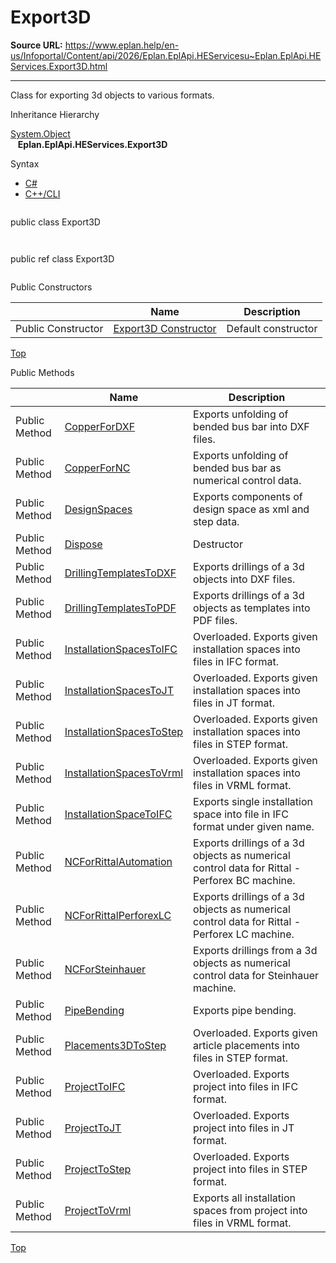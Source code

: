 # Export3D

**Source URL:** https://www.eplan.help/en-us/Infoportal/Content/api/2026/Eplan.EplApi.HEServicesu~Eplan.EplApi.HEServices.Export3D.html

---

Class for exporting 3d objects to various formats.

Inheritance Hierarchy

[System.Object](#)  
   **Eplan.EplApi.HEServices.Export3D**

Syntax

- [C#](#i-syntax-CS)
- [C++/CLI](#i-syntax-CPP2005)

```
```
public class Export3D
```
```

```
```
public ref class Export3D
```
```



Public Constructors

|  | Name | Description |
| --- | --- | --- |
| Public Constructor | [Export3D Constructor](Eplan.EplApi.HEServicesu~Eplan.EplApi.HEServices.Export3D~_ctor.html) | Default constructor |

[Top](#top)




Public Methods

|  | Name | Description |
| --- | --- | --- |
| Public Method | [CopperForDXF](Eplan.EplApi.HEServicesu~Eplan.EplApi.HEServices.Export3D~CopperForDXF.html) | Exports unfolding of bended bus bar into DXF files. |
| Public Method | [CopperForNC](Eplan.EplApi.HEServicesu~Eplan.EplApi.HEServices.Export3D~CopperForNC.html) | Exports unfolding of bended bus bar as numerical control data. |
| Public Method | [DesignSpaces](Eplan.EplApi.HEServicesu~Eplan.EplApi.HEServices.Export3D~DesignSpaces.html) | Exports components of design space as xml and step data. |
| Public Method | [Dispose](Eplan.EplApi.HEServicesu~Eplan.EplApi.HEServices.Export3D~Dispose().html) | Destructor |
| Public Method | [DrillingTemplatesToDXF](Eplan.EplApi.HEServicesu~Eplan.EplApi.HEServices.Export3D~DrillingTemplatesToDXF.html) | Exports drillings of a 3d objects into DXF files. |
| Public Method | [DrillingTemplatesToPDF](Eplan.EplApi.HEServicesu~Eplan.EplApi.HEServices.Export3D~DrillingTemplatesToPDF.html) | Exports drillings of a 3d objects as templates into PDF files. |
| Public Method | [InstallationSpacesToIFC](Eplan.EplApi.HEServicesu~Eplan.EplApi.HEServices.Export3D~InstallationSpacesToIFC.html) | Overloaded. Exports given installation spaces into files in IFC format. |
| Public Method | [InstallationSpacesToJT](Eplan.EplApi.HEServicesu~Eplan.EplApi.HEServices.Export3D~InstallationSpacesToJT.html) | Overloaded. Exports given installation spaces into files in JT format. |
| Public Method | [InstallationSpacesToStep](Eplan.EplApi.HEServicesu~Eplan.EplApi.HEServices.Export3D~InstallationSpacesToStep.html) | Overloaded. Exports given installation spaces into files in STEP format. |
| Public Method | [InstallationSpacesToVrml](Eplan.EplApi.HEServicesu~Eplan.EplApi.HEServices.Export3D~InstallationSpacesToVrml.html) | Overloaded. Exports given installation spaces into files in VRML format. |
| Public Method | [InstallationSpaceToIFC](Eplan.EplApi.HEServicesu~Eplan.EplApi.HEServices.Export3D~InstallationSpaceToIFC.html) | Exports single installation space into file in IFC format under given name. |
| Public Method | [NCForRittalAutomation](Eplan.EplApi.HEServicesu~Eplan.EplApi.HEServices.Export3D~NCForRittalAutomation.html) | Exports drillings of a 3d objects as numerical control data for Rittal - Perforex BC machine. |
| Public Method | [NCForRittalPerforexLC](Eplan.EplApi.HEServicesu~Eplan.EplApi.HEServices.Export3D~NCForRittalPerforexLC.html) | Exports drillings of a 3d objects as numerical control data for Rittal - Perforex LC machine. |
| Public Method | [NCForSteinhauer](Eplan.EplApi.HEServicesu~Eplan.EplApi.HEServices.Export3D~NCForSteinhauer.html) | Exports drillings from a 3d objects as numerical control data for Steinhauer machine. |
| Public Method | [PipeBending](Eplan.EplApi.HEServicesu~Eplan.EplApi.HEServices.Export3D~PipeBending.html) | Exports pipe bending. |
| Public Method | [Placements3DToStep](Eplan.EplApi.HEServicesu~Eplan.EplApi.HEServices.Export3D~Placements3DToStep.html) | Overloaded. Exports given article placements into files in STEP format. |
| Public Method | [ProjectToIFC](Eplan.EplApi.HEServicesu~Eplan.EplApi.HEServices.Export3D~ProjectToIFC.html) | Overloaded. Exports project into files in IFC format. |
| Public Method | [ProjectToJT](Eplan.EplApi.HEServicesu~Eplan.EplApi.HEServices.Export3D~ProjectToJT.html) | Overloaded. Exports project into files in JT format. |
| Public Method | [ProjectToStep](Eplan.EplApi.HEServicesu~Eplan.EplApi.HEServices.Export3D~ProjectToStep.html) | Overloaded. Exports project into files in STEP format. |
| Public Method | [ProjectToVrml](Eplan.EplApi.HEServicesu~Eplan.EplApi.HEServices.Export3D~ProjectToVrml.html) | Exports all installation spaces from project into files in VRML format. |

[Top](#top)
